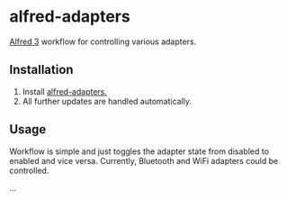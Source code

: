 # alfred-adapters
[Alfred 3][1] workflow for controlling various adapters.

## Installation

1) Install [alfred-adapters.][2]
2) All further updates are handled automatically.

## Usage

Workflow is simple and just toggles the adapter state from disabled to enabled and vice versa. Currently, Bluetooth and WiFi adapters could be controlled.

...



[1]: https://www.alfredapp.com/
[2]: https://github.com/vookimedlo/alfred-adapters/releases/latest
